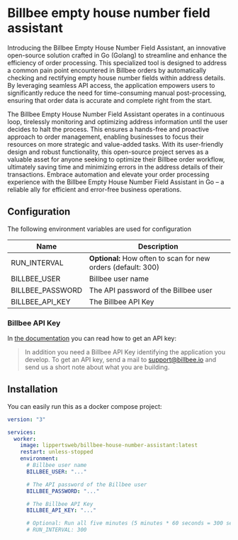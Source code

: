 # Billbee empty house number field assistant

Introducing the Billbee Empty House Number Field Assistant, an innovative open-source solution crafted in Go (Golang) to
streamline and enhance the efficiency of order processing. This specialized tool is designed to address a common pain
point encountered in Billbee orders by automatically checking and rectifying empty house number fields within address
details. By leveraging seamless API access, the application empowers users to significantly reduce the need for
time-consuming manual post-processing, ensuring that order data is accurate and complete right from the start.

The Billbee Empty House Number Field Assistant operates in a continuous loop, tirelessly monitoring and optimizing
address information until the user decides to halt the process. This ensures a hands-free and proactive approach to
order management, enabling businesses to focus their resources on more strategic and value-added tasks. With its
user-friendly design and robust functionality, this open-source project serves as a valuable asset for anyone seeking to
optimize their Billbee order workflow, ultimately saving time and minimizing errors in the address details of their
transactions. Embrace automation and elevate your order processing experience with the Billbee Empty House Number Field
Assistant in Go – a reliable ally for efficient and error-free business operations.

## Configuration

The following environment variables are used for configuration

| Name             | Description                                                   |
|------------------|---------------------------------------------------------------|
| RUN_INTERVAL     | **Optional:** How often to scan for new orders (default: 300) |
| BILLBEE_USER     | Billbee user name                                             |
| BILLBEE_PASSWORD | The API password of the Billbee user                          |
| BILLBEE_API_KEY  | The Billbee API Key                                           |

### Billbee API Key

In [the documentation](https://app.billbee.io//swagger/ui/index) you can read how to get an API key:
> In addition you need a Billbee API Key identifying the application you develop. To get an API key, send a mail to
> support@billbee.io and send us a short note about what you are building.

## Installation

You can easily run this as a docker compose project:

```yaml
version: "3"

services:
  worker:
    image: lippertsweb/billbee-house-number-assistant:latest
    restart: unless-stopped
    environment:
      # Billbee user name
      BILLBEE_USER: "..."

      # The API password of the Billbee user
      BILLBEE_PASSWORD: "..."

      # The Billbee API Key
      BILLBEE_API_KEY: "..."

      # Optional: Run all five minutes (5 minutes * 60 seconds = 300 seconds)
      # RUN_INTERVAL: 300
```
